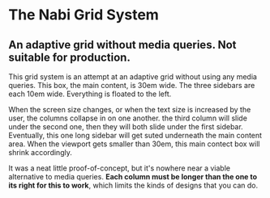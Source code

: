 The Nabi Grid System
================

An adaptive grid without media queries. Not suitable for production.
---

This grid system is an attempt at an adaptive grid without using any media queries. This box, the main content, is 30em wide. The three sidebars are each 10em wide. Everything is floated to the left.

When the screen size changes, or when the text size is increased by the user, the columns collapse in on one another. the third column will slide under the second one, then they will both slide under the first sidebar. Eventually, this one long sidebar will get suted underneath the main content area. When the viewport gets smaller than 30em, this main contect box will shrink accordingly.

It was a neat little proof-of-concept, but it's nowhere near a viable alternative to media queries. <strong>Each column must be longer than the one to its right for this to work</strong>, which limits the kinds of designs that you can do.
